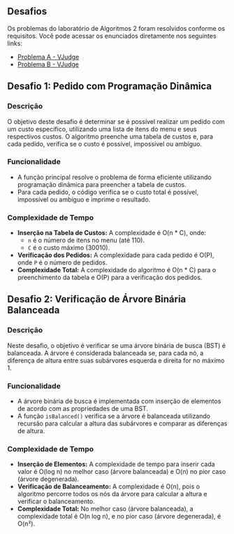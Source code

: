 ## Desafios

Os problemas do laboratório de Algoritmos 2 foram resolvidos conforme os requisitos. Você pode acessar os enunciados diretamente nos seguintes links:

- [Problema A - VJudge](https://vjudge.net/contest/685579#problem/A)
- [Problema B - VJudge](https://vjudge.net/contest/685579#problem/B)


## Desafio 1: Pedido com Programação Dinâmica

### Descrição
O objetivo deste desafio é determinar se é possível realizar um pedido com um custo específico, utilizando uma lista de itens do menu e seus respectivos custos. O algoritmo preenche uma tabela de custos e, para cada pedido, verifica se o custo é possível, impossível ou ambíguo.

### Funcionalidade
- A função principal resolve o problema de forma eficiente utilizando programação dinâmica para preencher a tabela de custos.
- Para cada pedido, o código verifica se o custo total é possível, impossível ou ambíguo e imprime o resultado.

### Complexidade de Tempo
- **Inserção na Tabela de Custos:** A complexidade é O(n * C), onde:
  - `n` é o número de itens no menu (até 110).
  - `C` é o custo máximo (30010).
- **Verificação dos Pedidos:** A complexidade para cada pedido é O(P), onde `P` é o número de pedidos.
- **Complexidade Total:** A complexidade do algoritmo é O(n * C) para o preenchimento da tabela e O(P) para a verificação dos pedidos.

## Desafio 2: Verificação de Árvore Binária Balanceada

### Descrição
Neste desafio, o objetivo é verificar se uma árvore binária de busca (BST) é balanceada. A árvore é considerada balanceada se, para cada nó, a diferença de altura entre suas subárvores esquerda e direita for no máximo 1.

### Funcionalidade
- A árvore binária de busca é implementada com inserção de elementos de acordo com as propriedades de uma BST.
- A função `isBalanced()` verifica se a árvore é balanceada utilizando recursão para calcular a altura das subárvores e comparar as diferenças de altura.

### Complexidade de Tempo
- **Inserção de Elementos:** A complexidade de tempo para inserir cada valor é O(log n) no melhor caso (árvore balanceada) e O(n) no pior caso (árvore degenerada).
- **Verificação de Balanceamento:** A complexidade é O(n), pois o algoritmo percorre todos os nós da árvore para calcular a altura e verificar o balanceamento.
- **Complexidade Total:** No melhor caso (árvore balanceada), a complexidade total é O(n log n), e no pior caso (árvore degenerada), é O(n²).
